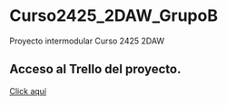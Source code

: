 # Curso2425_2DAW_GrupoB
Proyecto intermodular Curso 2425 2DAW

## Acceso al Trello del proyecto.
[Click aquí](https://trello.com/b/sa5hHuhb/reviewstar)
